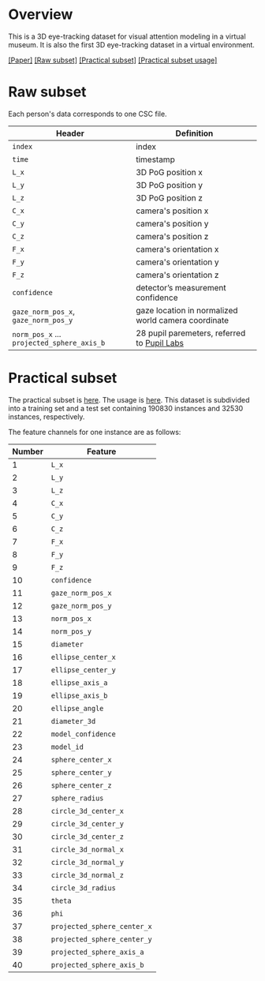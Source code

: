 # Overview
This is a 3D eye-tracking dataset for visual attention modeling in a virtual museum. It is also the first 3D eye-tracking dataset in a virtual environment.

[[Paper]](http://www.jzus.zju.edu.cn/article.php?doi=10.1631/FITEE.2000318) [[Raw subset]](https://github.com/YunzhanZHOU/EDVAM/tree/main/raw_subset) [[Practical subset]](https://drive.google.com/drive/folders/11R0xZvpWLzO9ltPblBrFrMu8IOviTAlf?usp=sharing) [[Practical subset usage]](https://github.com/YunzhanZHOU/EDVAM/blob/main/practical%20_subset/usage.py)

# Raw subset
Each person's data corresponds to one CSC file.

Header | Definition
------ | ----------
`index` | index
`time` | timestamp
`L_x` | 3D PoG position x
`L_y` | 3D PoG position y
`L_z` | 3D PoG position z
`C_x` | camera's position x
`C_y` | camera's position y
`C_z` | camera's position z
`F_x` | camera's orientation x
`F_y` | camera's orientation y
`F_z` | camera's orientation z
`confidence` | detector’s measurement confidence
`gaze_norm_pos_x`, `gaze_norm_pos_y` | gaze location in normalized world camera coordinate
`norm_pos_x` ... `projected_sphere_axis_b` | 28 pupil paremeters, referred to [Pupil Labs](https://docs.pupil-labs.com/developer/core/overview/#pupil-datum-format)

# Practical subset
The practical subset is [here](https://drive.google.com/drive/folders/11R0xZvpWLzO9ltPblBrFrMu8IOviTAlf?usp=sharing). The usage is [here](https://github.com/YunzhanZHOU/EDVAM/blob/main/practical%20_subset/usage.py). This dataset is subdivided into a training set and a test set containing 190830 instances and 32530 instances, respectively.

The feature channels for one instance are as follows: 

Number | Feature
------ | -------
1 | `L_x`
2 | `L_y`
3 | `L_z`
4 | `C_x`
5 | `C_y`
6 | `C_z`
7 | `F_x`
8 | `F_y`
9 | `F_z`
10 | `confidence`
11 | `gaze_norm_pos_x`
12 | `gaze_norm_pos_y`
13 | `norm_pos_x`
14 | `norm_pos_y`
15 | `diameter`
16 | `ellipse_center_x`
17 | `ellipse_center_y`
18 | `ellipse_axis_a`
19 | `ellipse_axis_b`
20 | `ellipse_angle`
21 | `diameter_3d`
22 | `model_confidence`
23 | `model_id`
24 | `sphere_center_x`
25 | `sphere_center_y`
26 | `sphere_center_z`
27 | `sphere_radius`
28 | `circle_3d_center_x`
29 | `circle_3d_center_y`
30 | `circle_3d_center_z`
31 | `circle_3d_normal_x`
32 | `circle_3d_normal_y`
33 | `circle_3d_normal_z`
34 | `circle_3d_radius`
35 | `theta`
36 | `phi`
37 | `projected_sphere_center_x`
38 | `projected_sphere_center_y`
39 | `projected_sphere_axis_a`
40 | `projected_sphere_axis_b`
